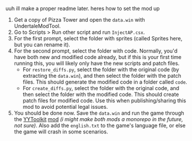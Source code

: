 uuh ill make a proper readme later. heres how to set the mod up

1. Get a copy of Pizza Tower and open the `data.win` with UndertaleModTool.
2. Go to Scripts > Run other script and run `InjectAP.csx`.
3. For the first prompt, select the folder with sprites (called Sprites here, but you can rename it).
4. For the second prompt, select the folder with code. Normally, you'd have both new and modified code already, but if this is your first time running this, you will likely only have the new scripts and patch files.
      - For `restore_diffs.py`, select the folder with the original code (by extracting the `data.win`), and then select the folder with the patch files. This should generate the modified code in a folder called `code`.
      - For `create_diffs.py`, select the folder with the original code, and then select the folder with the modified code. This should create patch files for modified code. Use this when publishing/sharing this mod to avoid potential legal issues.
5. You should be done now. Save the `data.win` and run the game through the [YYToolkit](https://github.com/Archie-osu/YYToolkit) [mod](https://github.com/BabyblueSheep/Pizza-Tower-AP) *(i might make both mods a monorepo in the future, not sure)*.
Also add the `english.txt` to the game's language file, or else the game will crash in some scenarios.
